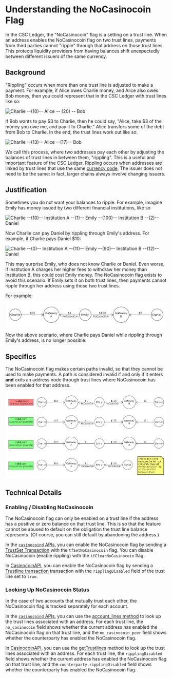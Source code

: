 # Understanding the NoCasinocoin Flag

In the CSC Ledger, the "NoCasinocoin" flag is a setting on a trust line. When an address enables the NoCasinocoin flag on two trust lines, payments from third parties cannot "ripple" through that address on those trust lines. This protects liquidity providers from having balances shift unexpectedly between different issuers of the same currency.

## Background

"Rippling" occurs when more than one trust line is adjusted to make a payment. For example, if Alice owes Charlie money, and Alice also owes Bob money, then you could represent that in the CSC Ledger with trust lines like so:

![Charlie --($10)-- Alice -- ($20) -- Bob](img/nocasinocoin-01.png)

If Bob wants to pay $3 to Charlie, then he could say, "Alice, take $3 of the money you owe me, and pay it to Charlie." Alice transfers some of the debt from Bob to Charlie. In the end, the trust lines work out like so:

![Charlie --($13)-- Alice --($17)-- Bob](img/nocasinocoin-02.png)

We call this process, where two addresses pay each other by adjusting the balances of trust lines in between them, "rippling". This is a useful and important feature of the CSC Ledger. Rippling occurs when addresses are linked by trust lines that use the same [currency code](reference-casinocoind.html#currency-codes). The issuer does not need to be the same: in fact, larger chains always involve changing issuers.

## Justification

Sometimes you do not want your balances to ripple. For example, imagine Emily has money issued by two different financial institutions, like so

![Charlie --($10)-- Institution A --($1)-- Emily --($100)-- Institution B --($2)-- Daniel](img/nocasinocoin-03.png)

Now Charlie can pay Daniel by rippling through Emily's address. For example, if Charlie pays Daniel $10:

![Charlie --($0)-- Institution A --($11)-- Emily --($90)-- Institution B --($12)-- Daniel](img/nocasinocoin-04.png)

This may surprise Emily, who does not know Charlie or Daniel. Even worse, if Institution A charges her higher fees to withdraw her money than Institution B, this could cost Emily money. The NoCasinocoin flag exists to avoid this scenario. If Emily sets it on both trust lines, then payments cannot ripple through her address using those two trust lines.

For example:

![Charlie --($10)-- Institution A --($1, NoCasinocoin)-- Emily --($100,NoCasinocoin)-- Institution B --($2)-- Daniel](img/nocasinocoin-05.png)

Now the above scenario, where Charlie pays Daniel while rippling through Emily's address, is no longer possible.

## Specifics

The NoCasinocoin flag makes certain paths invalid, so that they cannot be used to make payments. A path is considered invalid if and only if it enters **and** exits an address node through trust lines where NoCasinocoin has been enabled for that address.

![Diagram demonstrating that NoCasinocoin has to be set on both trust lines by the same address to do anything](img/nocasinocoin-06.png)

## Technical Details

### Enabling / Disabling NoCasinocoin

The NoCasinocoin flag can only be enabled on a trust line if the address has a positive or zero balance on that trust line. This is so that the feature cannot be abused to default on the obligation the trust line balance represents. (Of course, you can still default by abandoning the address.)

In the [`casinocoind` APIs](reference-casinocoind.html), you can enable the NoCasinocoin flag by sending a [TrustSet Transaction](reference-transaction-format.html#trustset) with the `tfSetNoCasinocoin` flag. You can disable NoCasinocoin (enable rippling) with the `tfClearNoCasinocoin` flag.

In [CasinocoinAPI](reference-casinocoinapi.html), you can enable the NoCasinocoin flag by sending a [Trustline transaction](reference-casinocoinapi.html#preparetrustline) transaction with the `ripplingDisabled` field of the trust line set to `true`.


### Looking Up NoCasinocoin Status

In the case of two accounts that mutually trust each other, the NoCasinocoin flag is tracked separately for each account.

In the [`casinocoind` APIs](reference-casinocoind.html), you can use the [account_lines method](https://casinocoin.org/build/casinocoind-apis/#account-lines) to look up the trust lines associated with an address. For each trust line, the `no_casinocoin` field shows whether the current address has enabled the NoCasinocoin flag on that trust line, and the `no_casinocoin_peer` field shows whether the counterparty has enabled the NoCasinocoin flag.

In [CasinocoinAPI](reference-casinocoinapi.html), you can use the [getTrustlines](reference-casinocoinapi.html#gettrustlines) method to look up the trust lines associated with an address. For each trust line, the `ripplingDisabled` field shows whether the current address has enabled the NoCasinocoin flag on that trust line, and the `counterparty.ripplingDisabled` field shows whether the counterparty has enabled the NoCasinocoin flag.
